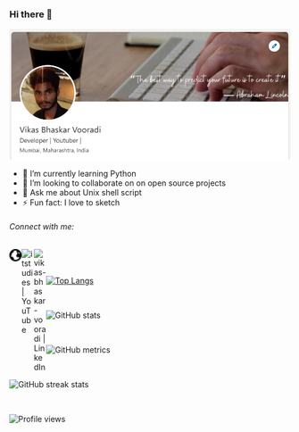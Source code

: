 ### Hi there 👋

![Developer | YouTuber](https://github.com/codeholic24/codeholic24/blob/main/Banner.PNG)

- 🌱 I’m currently learning Python  
- 👯 I’m looking to collaborate on on open source projects  
- 💬 Ask me about Unix shell script  
- ⚡ Fun fact: I love to sketch 


###### Connect with me:

[<img align="left" alt="shayaaz.weebly.com" width="22px" src="https://raw.githubusercontent.com/iconic/open-iconic/master/svg/globe.svg" />][website]
[<img align="left" alt="itstudies | YouTube" width="22px" src="https://cdn.jsdelivr.net/npm/simple-icons@v3/icons/youtube.svg" />][youtube]
[<img align="left" alt="vikas-bhaskar-vooradi | LinkedIn" width="22px" src="https://cdn.jsdelivr.net/npm/simple-icons@v3/icons/linkedin.svg" />][linkedin]

<br> 

<br> 

[![Top Langs](https://github-readme-stats.vercel.app/api/top-langs/?username=codeholic24)](https://github.com/anuraghazra/github-readme-stats)

<br> 

![GitHub stats](https://github-readme-stats.vercel.app/api?username=codeholic24&show_icons=true)  

<br>

![GitHub metrics](https://metrics.lecoq.io/codeholic24)  

<br>

![GitHub streak stats](https://github-readme-streak-stats.herokuapp.com/?user=codeholic24)  

<br>

![Profile views](https://gpvc.arturio.dev/codeholic24)  

<br>


[website]: http://shayaaz.weebly.com
[youtube]: https://www.youtube.com/channel/UC3o5ofZCvRvBGAW6NYmMjRQ
[linkedin]: https://www.linkedin.com/in/vikas-bhaskar-vooradi/
